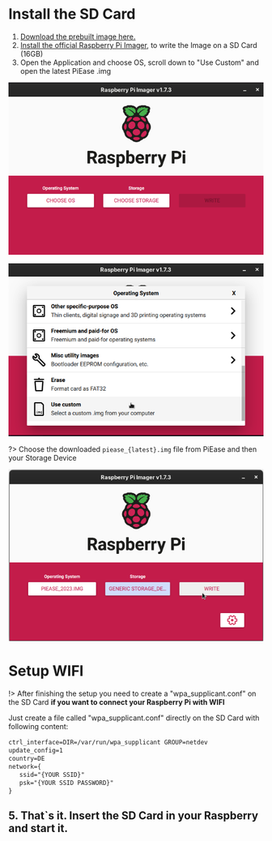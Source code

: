 # Install the SD Card

1. [Download the prebuilt image here.](https://www.dittserver.de/download/piease)
2. [Install the official Raspberry Pi Imager](https://www.raspberrypi.com/software/), to write the Image on a SD Card (16GB)
3. Open the Application and choose OS, scroll down to "Use Custom" and open the latest PiEase .img

![logo](images/getting_started/choose_os.png ':size=450')

![logo](images/getting_started/custom.png ':size=450')

?> Choose the downloaded ```piease_{latest}.img``` file from PiEase and then your Storage Device

![logo](images/getting_started/choose_and_write.png ':size=450')

# Setup WIFI

!> After finishing the setup you need to create a "wpa_supplicant.conf" on the SD Card **if you want to connect your Raspberry Pi with WIFI**

Just create a file called "wpa_supplicant.conf" directly on the SD Card with following content:

```shell
ctrl_interface=DIR=/var/run/wpa_supplicant GROUP=netdev
update_config=1
country=DE
network={
   ssid="{YOUR SSID}"
   psk="{YOUR SSID PASSWORD}"
}
```

## 5. That`s it. Insert the SD Card in your Raspberry and start it.





